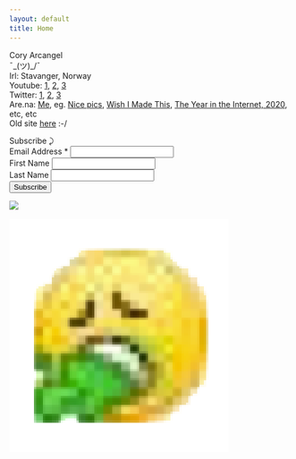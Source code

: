 ```yaml
---
layout: default
title: Home
---
```

Cory Arcangel  
¯\_(ツ)_/¯  
Irl: Stavanger, Norway  
Youtube: [1](https://www.youtube.com/user/coryarcangel), 
[2](https://www.youtube.com/channel/UC_LfMr7ffUG9q5M3UuxmF0Q), 
[3](https://www.youtube.com/channel/UCYBrqFro8YOq5IPGSoVQycg)  
Twitter: [1](https://twitter.com/cory_arcangel), [2](https://twitter.com/RodeoComputer), [3](https://twitter.com/SolitaireWeekly)  
Are.na:️ [Me](https://www.are.na/cory-arcangel), eg. [Nice pics](https://www.are.na/cory-arcangel/nice-pics), 
[Wish I Made This](https://www.are.na/cory-arcangel/wish-i-made-this), [The Year in the Internet, 2020](https://www.are.na/the-year-in-the-internet/channels?sort=UPDATED_AT), etc, etc  
Old site [here](https://conifer.rhizome.org/cory_arcangel/coryarcangelcom/20211205113448/https://coryarcangel.com/) :-/ 

<!-- Begin Mailchimp Signup Form -->
<div id="mc_embed_signup">
<form action="https://coryarcangel.us4.list-manage.com/subscribe/post?u=2cf1d91d0205ec3dbbf82a5f5&amp;id=fa33c68331" method="post" id="mc-embedded-subscribe-form" name="mc-embedded-subscribe-form" class="validate" target="_blank" novalidate>
    <div id="mc_embed_signup_scroll">
	Subscribe ⤸
<div class="mc-field-group">
	<label for="mce-EMAIL">Email Address  <span class="asterisk">*</span>
</label>
	<input type="email" value="" name="EMAIL" class="required email" id="mce-EMAIL">
</div>
<div class="mc-field-group">
	<label for="mce-FNAME">First Name </label>
	<input type="text" value="" name="FNAME" class="" id="mce-FNAME">
</div>
<div class="mc-field-group">
	<label for="mce-LNAME">Last Name </label>
	<input type="text" value="" name="LNAME" class="" id="mce-LNAME">
</div>
	<div id="mce-responses" class="clear foot">
		<div class="response" id="mce-error-response" style="display:none"></div>
		<div class="response" id="mce-success-response" style="display:none"></div>
	</div>    <!-- real people should not fill this in and expect good things - do not remove this or risk form bot signups-->
    <div style="position: absolute; left: -5000px;" aria-hidden="true"><input type="text" name="b_2cf1d91d0205ec3dbbf82a5f5_fa33c68331" tabindex="-1" value=""></div>
        <div class="optionalParent">
            <div class="clear foot">
                <input type="submit" value="Subscribe" name="subscribe" id="mc-embedded-subscribe" class="button">
                <p class="brandingLogo"><a href="http://eepurl.com/hO0p_f" title="Mailchimp - email marketing made easy and fun"><img src="https://eep.io/mc-cdn-images/template_images/branding_logo_text_dark_dtp.svg"></a></p>
            </div>
        </div>
    </div>
</form>
</div>

<!--End mc_embed_signup-->

<img src="assets/puke.png" class="fix"/>

